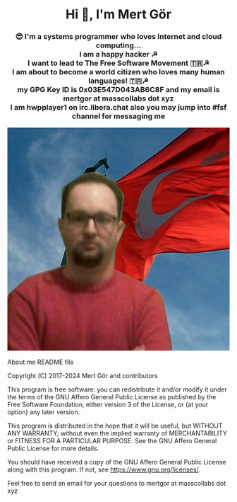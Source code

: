 <h1 align="center">Hi 👋, I'm Mert Gör</h1>
<h3 align="center">😎 I'm a systems programmer who loves internet and cloud computing... <br>I am a happy hacker ☭ <br>I want to lead to The Free Software Movement 🇹🇷☭ <br>I am about to become a world citizen who loves many human languages! 🇹🇷☭ <br>my GPG Key ID is 0x03E547D043AB6C8F and my email is mertgor at masscollabs dot xyz<br>I am hwpplayer1 on irc.libera.chat also you may jump into #fsf channel for messaging me
</h3>

![Mert Gör](trmertgor.png)

About me README file

Copyright (C) 2017-2024 Mert Gör and contributors

This program is free software: you can redistribute it and/or modify
it under the terms of the GNU Affero General Public License as published
by the Free Software Foundation, either version 3 of the License, or
(at your option) any later version.

This program is distributed in the hope that it will be useful,
but WITHOUT ANY WARRANTY; without even the implied warranty of
MERCHANTABILITY or FITNESS FOR A PARTICULAR PURPOSE.  See the
GNU Affero General Public License for more details.

You should have received a copy of the GNU Affero General Public License
along with this program.  If not, see <https://www.gnu.org/licenses/>.

Feel free to send an email for your questions to mertgor at masscollabs dot xyz

